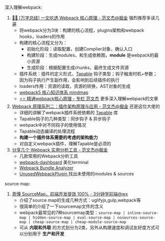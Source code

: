 深入理解webpack:

1. [🚀🚀 [万字总结] 一文吃透 Webpack 核心原理 - 范文杰@掘金](https://juejin.cn/post/6949040393165996040) 强烈推荐多读几遍
   - 将webpack分为3块：构建的核心流程，plugins架构和webpack hooks，loaders的作用
   - 构建的核心流程又分为：
     - 初始化阶段：读取配置，创建Complier对象，确认入口
     - 构建阶段：生成modules，和生成依赖图，**module** 是webpack的最小资源
     - 生成阶段：根据配置生成chunks，最终生成文件资源
   - 插件系统：插件的定义形式，[Tapable](https://github.com/webpack/tapable) 钩子类型；钩子触发时机+参数；因为钩子执行产生副作用，会影响到后续插件的执行
   - loaders作用：资源的读取，资源的转换，AST对象的生成
   - [webpack5 核心知识体系 mindmap](https://gitmind.cn/app/doc/fc4fa821f4732f3f2da7c74706c75bf5)
   - [⭐️⭐️ 精通webpack核心原理 - 专栏 范文杰](https://juejin.cn/column/6978684601921175583) 更多深入理解webpack的文章
2. [Webpack 原理系列二：插件架构原理与应用 - 范文杰@掘金](https://juejin.cn/post/6955421936373465118) 还是这位大佬的
   - 详细的讲解了webpack插件系统依赖的 [Tapable](https://github.com/webpack/tapable) 库
   - Tapable钩子的几种类型：同步钩子 & 异步钩子
   - webpack中对不同钩子的使用情况
   - Tapable动态编译的处理流程
   - **构建一个插件体系需要的考虑的架构能力**
   - 对自定义webpack插件，理解Tapable是必须的
3. [分享几个 Webpack 实用分析工具 - 范文杰@掘金](https://juejin.cn/post/6960472347329429511)
   - 几款常用的Webpack分析工具
   - [webpack-dashboard](https://www.npmjs.com/package/webpack-dashboard) 美化terminal
   - [Webpack Bundle Analyzer](https://www.npmjs.com/package/webpack-bundle-analyzer) 
   - [UnusedWebpackPlugin ](https://www.npmjs.com/package/unused-webpack-plugin) 找出未使用的modules & sources




source map:
1. [弄懂 SourceMap，前端开发提效 100% - 3分钟学前端@wx](https://mp.weixin.qq.com/s/6uQY2EW433u6iQAa4Z0CSw)
   - 介绍了source map的生成几种方式：uglifyjs,gulp,webpack等
   - 很简单的介绍了一下sourcemap文件的含义
   - webpack最常见的7种sourcemap类型：`source-map | inline-source-map | hidden-source-map | eval-source-map | nosources-source-map | cheap-source-map | cheap-module-source-map`
   - 可从 **内联和外联** 的方式划分为2类，另外从构建速度和调试友好度方式可以分别用于 **生产和开发**